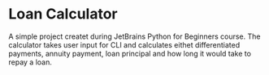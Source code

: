 # Loan Calculator
A simple project createt during JetBrains Python for Beginners course.
The calculator takes user input for CLI and calculates eithet differentiated payments, annuity payment, loan principal and how long it would take to repay a loan.